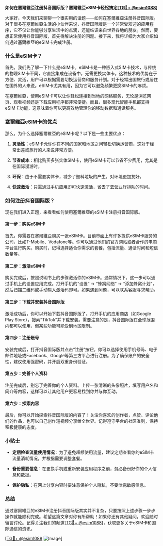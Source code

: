 **如何在塞爾維亞注册抖音国际版？塞爾維亞eSIM卡轻松搞定[[TG💪+ @esim1088](https://t.me/s/esim1088)]**

大家好，今天我们来聊聊一个很实用的话题——如何在塞爾維亞注册抖音国际版。对于很多在塞爾維亞生活的小伙伴来说，抖音国际版是一个非常受欢迎的应用程序，它不仅让你能够分享生活中的点滴，还能结识来自世界各地的朋友。然而，要想正常使用抖音国际版，首先得解决注册的问题。接下来，我将详细为大家介绍如何通过塞爾維亞的eSIM卡完成注册。

### 什么是eSIM卡？

首先，我们先了解一下什么是eSIM卡。eSIM卡是一种嵌入式SIM卡技术，与传统的物理SIM卡不同，它直接集成在设备中，无需更换实体卡。这种技术的优势在于方便、灵活，用户可以根据需要切换运营商和服务计划。对于经常出国旅行或居住在国外的人来说，eSIM卡尤其有用，因为它可以避免频繁更换SIM卡的麻烦。

在塞爾維亞，使用eSIM卡可以让你轻松连接到当地的网络服务，无论是浏览网页、观看视频还是下载应用程序都非常便捷。而且，很多现代智能手机都支持eSIM卡功能，这意味着你可以更高效地管理你的移动数据和通话服务。

### 塞爾維亞eSIM卡的优点

那么，为什么选择塞爾維亞的eSIM卡呢？以下是一些主要优点：

1. **灵活性**：eSIM卡允许你在不同的国家和地区之间轻松切换运营商，这对于经常出差或旅行的人来说非常方便。
   
2. **节省成本**：相比购买多张实体SIM卡，使用eSIM卡可以节省不少费用，尤其是在国际漫游时。

3. **环保**：由于不需要实体卡，减少了塑料垃圾的产生，对环境更加友好。

4. **快速激活**：只需通过手机应用即可快速激活，省去了去营业厅排队的时间。

### 如何注册抖音国际版？

现在我们进入正题，来看看如何使用塞爾維亞的eSIM卡注册抖音国际版。

#### 第一步：购买eSIM卡

首先，你需要在塞爾維亞购买一张eSIM卡。目前市面上有许多提供eSIM卡服务的公司，比如T-Mobile、Vodafone等。你可以通过他们的官方网站或者合作的电商平台进行购买。购买时，记得选择适合你需求的套餐，包括流量、通话时间和短信数量等。

#### 第二步：激活eSIM卡

购买完成后，按照说明书上的步骤激活你的eSIM卡。通常情况下，这一步可以通过手机上的设置应用完成。打开手机的“设置” -> “蜂窝网络” -> “添加蜂窝计划”，然后扫描二维码或手动输入激活码即可。如果遇到问题，可以联系客服寻求帮助。

#### 第三步：下载并安装抖音国际版

激活成功后，你可以开始下载抖音国际版了。打开手机的应用商店（如Google Play Store），搜索“TikTok”并下载安装。需要注意的是，抖音国际版在全球范围内都可以使用，但某些功能可能受到地区限制。

#### 第四步：注册账号

安装完成后，打开抖音国际版并点击“注册”按钮。你可以选择使用手机号码、电子邮件地址或Facebook、Google等第三方平台进行注册。为了确保账户的安全性，建议使用强密码，并开启双重身份验证。

#### 第五步：完善个人资料

注册完成后，别忘了完善你的个人资料。上传一张清晰的头像照片，填写用户名和简介等内容，这样可以让其他用户更容易找到你并与你互动。

#### 第六步：探索内容

最后，你可以开始探索抖音国际版的内容了！关注你喜欢的创作者，点赞、评论他们的作品，也可以自己创作短视频分享给全世界。记得遵守平台的社区准则，保持积极健康的态度。

### 小贴士

- **定期检查流量使用情况**：为了避免超额使用流量，建议定期查看你的eSIM卡流量消耗情况，并根据需要调整套餐。
  
- **备份重要信息**：在更换手机或重新安装应用程序之前，务必备份好你的个人信息和数据。

- **保护隐私**：在网上分享内容时要注意保护个人隐私，不要泄露敏感信息。

### 总结

通过塞爾維亞的eSIM卡注册抖音国际版其实并不复杂，只要按照上述步骤一步步操作就能顺利完成。希望这篇文章对你有所帮助！如果你还有其他疑问，欢迎随时留言讨论。记得关注我们的频道[[TG💪+ @esim1088](https://t.me/s/esim1088)]，获取更多关于eSIM卡和国际通信的资讯。

[[TG💪+ @esim1088](https://t.me/s/esim1088) ![Image](https://i.postimg.cc/4NQfJmqS/Snipaste-2025-05-13-00-14-12.png)]